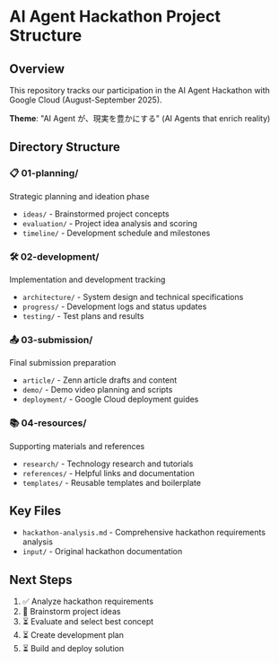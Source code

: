 # AI Agent Hackathon Project Structure

## Overview
This repository tracks our participation in the AI Agent Hackathon with Google Cloud (August-September 2025).

**Theme**: "AI Agent が、現実を豊かにする" (AI Agents that enrich reality)

## Directory Structure

### 📋 01-planning/
Strategic planning and ideation phase
- `ideas/` - Brainstormed project concepts
- `evaluation/` - Project idea analysis and scoring
- `timeline/` - Development schedule and milestones

### 🛠️ 02-development/
Implementation and development tracking  
- `architecture/` - System design and technical specifications
- `progress/` - Development logs and status updates
- `testing/` - Test plans and results

### 📤 03-submission/
Final submission preparation
- `article/` - Zenn article drafts and content
- `demo/` - Demo video planning and scripts
- `deployment/` - Google Cloud deployment guides

### 📚 04-resources/
Supporting materials and references
- `research/` - Technology research and tutorials
- `references/` - Helpful links and documentation
- `templates/` - Reusable templates and boilerplate

## Key Files
- `hackathon-analysis.md` - Comprehensive hackathon requirements analysis
- `input/` - Original hackathon documentation

## Next Steps
1. ✅ Analyze hackathon requirements
2. 🔄 Brainstorm project ideas
3. ⏳ Evaluate and select best concept
4. ⏳ Create development plan
5. ⏳ Build and deploy solution